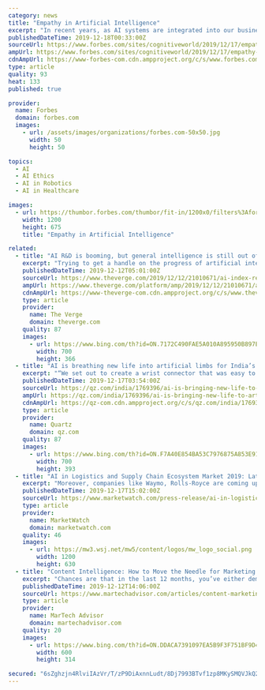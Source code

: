 ```yaml
---
category: news
title: "Empathy in Artificial Intelligence"
excerpt: "In recent years, as AI systems are integrated into our businesses and homes, [people are increasingly concerned about the ethics of AI. Are we using artificial intelligence for the right purposes to bring out the best in humanity? How can we live side-by-side with our machine counterparts and use AI to enhance our human lives? Inside whether or ..."
publishedDateTime: 2019-12-18T00:33:00Z
sourceUrl: https://www.forbes.com/sites/cognitiveworld/2019/12/17/empathy-in-artificial-intelligence/
ampUrl: https://www.forbes.com/sites/cognitiveworld/2019/12/17/empathy-in-artificial-intelligence/amp/
cdnAmpUrl: https://www-forbes-com.cdn.ampproject.org/c/s/www.forbes.com/sites/cognitiveworld/2019/12/17/empathy-in-artificial-intelligence/amp/
type: article
quality: 93
heat: 133
published: true

provider:
  name: Forbes
  domain: forbes.com
  images:
    - url: /assets/images/organizations/forbes.com-50x50.jpg
      width: 50
      height: 50

topics:
  - AI
  - AI Ethics
  - AI in Robotics
  - AI in Healthcare

images:
  - url: https://thumbor.forbes.com/thumbor/fit-in/1200x0/filters%3Aformat%28jpg%29/https%3A%2F%2Fspecials-images.forbesimg.com%2Fimageserve%2F1021670732%2F0x0.jpg%3FcropX1%3D0%26cropX2%3D6000%26cropY1%3D0%26cropY2%3D3376
    width: 1200
    height: 675
    title: "Empathy in Artificial Intelligence"

related:
  - title: "AI R&D is booming, but general intelligence is still out of reach"
    excerpt: "Trying to get a handle on the progress of artificial intelligence is a daunting task, even for those enmeshed in the AI community. But the latest edition of the AI Index report — an annual rundown of machine learning data points now in its third year — does a good job confirming what you probably already suspected: the AI world is booming ..."
    publishedDateTime: 2019-12-12T05:01:00Z
    sourceUrl: https://www.theverge.com/2019/12/12/21010671/ai-index-report-2019-machine-learning-artificial-intelligence-data-progress
    ampUrl: https://www.theverge.com/platform/amp/2019/12/12/21010671/ai-index-report-2019-machine-learning-artificial-intelligence-data-progress
    cdnAmpUrl: https://www-theverge-com.cdn.ampproject.org/c/s/www.theverge.com/platform/amp/2019/12/12/21010671/ai-index-report-2019-machine-learning-artificial-intelligence-data-progress
    type: article
    provider:
      name: The Verge
      domain: theverge.com
    quality: 87
    images:
      - url: https://www.bing.com/th?id=ON.7172C490FAE5A010A895950B897EB0F8
        width: 700
        height: 366
  - title: "AI is breathing new life into artificial limbs for India’s amputees"
    excerpt: "“We set out to create a wrist connector that was easy to fit, comfortable to use but was also durable and affordable for, say, a disabled farmer,” says Kumar. “We turned to AI and came up with the Avocado, a small mechanical adapter and device which could provide an upgrade to the existing user of a prosthesis while conserving battery ..."
    publishedDateTime: 2019-12-17T03:54:00Z
    sourceUrl: https://qz.com/india/1769396/ai-is-bringing-new-life-to-artificial-limbs-for-indias-amputees/
    ampUrl: https://qz.com/india/1769396/ai-is-bringing-new-life-to-artificial-limbs-for-indias-amputees/amp/
    cdnAmpUrl: https://qz-com.cdn.ampproject.org/c/s/qz.com/india/1769396/ai-is-bringing-new-life-to-artificial-limbs-for-indias-amputees/amp/
    type: article
    provider:
      name: Quartz
      domain: qz.com
    quality: 87
    images:
      - url: https://www.bing.com/th?id=ON.F7A40E854BA53C7976875A853E915DA5
        width: 700
        height: 393
  - title: "AI in Logistics and Supply Chain Ecosystem Market 2019: Latest Research Released With In-Depth Industry Intelligence"
    excerpt: "Moreover, companies like Waymo, Rolls-Royce are coming up with driverless vehicles such as trucks ... Increasing investments of companies in artificial intelligence enabled logistics and supply chain is driving the AI in logistics and supply chain ecosystem Market growth in region. For instance, Chinese company Alibaba invested $248 billion ..."
    publishedDateTime: 2019-12-17T15:02:00Z
    sourceUrl: https://www.marketwatch.com/press-release/ai-in-logistics-and-supply-chain-ecosystem-market-2019-latest-research-released-with-in-depth-industry-intelligence-2019-12-17
    type: article
    provider:
      name: MarketWatch
      domain: marketwatch.com
    quality: 46
    images:
      - url: https://mw3.wsj.net/mw5/content/logos/mw_logo_social.png
        width: 1200
        height: 630
  - title: "Content Intelligence: How to Move the Needle for Marketing Results in 2020"
    excerpt: "Chances are that in the last 12 months, you’ve either demoed, tested, or even adopted a new marketing technology that includes artificial intelligence (AI). While the tool may or may not have been built for content intelligence, 2020 may be the year you adopt a tool or program that uses AI to help you make better decisions around your content ..."
    publishedDateTime: 2019-12-12T14:06:00Z
    sourceUrl: https://www.martechadvisor.com/articles/content-marketing/content-intelligence-how-to-move-the-needle-for-marketing-results-in-2021/
    type: article
    provider:
      name: MarTech Advisor
      domain: martechadvisor.com
    quality: 20
    images:
      - url: https://www.bing.com/th?id=ON.DDACA7391097EA5B9F3F751BF9D44665
        width: 600
        height: 314

secured: "6sZghzjn4RlviIAzVr/T/zP9DiAxnnLudt/8Dj7993BTvf1zp8MKySMQVJkQ2fq+vx6rNRPVCrJqiZKZNwqLGz6TntTjKPVig+j0Qczvh4xR2vDulDDNrEvdUs/lv9sMj4z/wIIsINCIHeXamuNvTCwA6oiuVonMUzZ5o24b3Pz6WNsClLGowOd89w9DnRyY0ahj//Pm709nO0bLlCcK4Iev9UxP92kOq3RtEN5bEfD75/lmYcP4hlHYYihx9HS6T3hlE+TXuHzJtIKPvWemrw==;cfvtJSx4DiI33jPrjWArMQ=="
---
```


